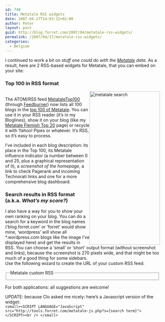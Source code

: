 ```yaml
---
id: 748
title: Metatale RSS widgets
date: 2007-04-17T14:03:22+02:00
author: Peter
layout: post
guid: http://blog.forret.com/2007/04/metatale-rss-widgets/
permalink: /2007/04/17/metatale-rss-widgets/
categories:
  - Belgium
---
```

I continued to work a bit on _stuff one could do with the [Metatale](http://www.metatale.eu) data_. As a result, here are 2 RSS-based widgets for Metatale, that you can embed on your site:

### Top 100 in RSS format

[<img  style="float: right" src="http://farm1.static.flickr.com/188/462772341_4efe83d2d8.jpg" width="229" height="500" alt="metatale search" />](http://www.flickr.com/photos/pforret/462772341/ "Photo Sharing")  
The ATOM/RSS feed [MetataleTop100](http://feeds.feedburner.com/MetataleTop100) (through [Feedburner](http://www.feedburner.com)) now lists all 100 blogs in the [top 100 of Metatale](http://www.metatale.eu/top-100). You can use it in your RSS reader (it&#8217;s in my Bloglines), show it on your blog (like my [Metatale Flemish Top 20](http://blog.forret.com/projects/statistics/metatale-flemish-top-20) page) or recycle it with Yahoo! Pipes or whatever. It&#8217;s RSS, so it&#8217;s easy to process.

I&#8217;ve included in each blog description: its place in the Top 100, its Metatale influence indicator (a number between 0 and 25, plus a graphical representation of it), a _screenshot of the homepage_, a link to check Pagerank and incoming Technorati links and one for a more comprehensive blog dashboard.

### Search results in RSS format (a.k.a. _What&#8217;s my score?_)

I also have a way for you to show your own ranking on your blog. You can do a search for a keyword in the blog names (&#8216;blog.forret.com&#8217; or &#8216;forret&#8217; would show mine, &#8216;wordpress&#8217; will show all *.wordpress.com blogs like the image I&#8217;ve displayed here) and get the results in RSS. You can choose a &#8216;small&#8217; or &#8216;short&#8217; output format (without screenshot and links), because the screenshot is 270 pixels wide, and that might be too much of a good thing for some sidebars.  
Use the following wizard to create the URL of your custom RSS feed:

<fieldset>
  <legend>Metatale custom RSS</legend>
</fieldset>

For both applications: all suggestions are welcome!

UPDATE: because Clo asked me nicely: here&#8217;s a Javascript version of the widget:  
`<small><SCRIPT LANGUAGE="JavaScript" src="http://tools.forret.com/metatale-js.php?s=[search term]"></SCRIPT><br />
</small>`